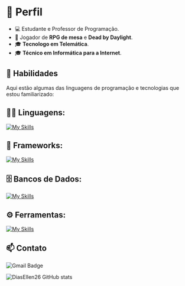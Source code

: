 # 💼 Perfil

- 💻 Estudante e Professor de Programação.
- 🌱 Jogador de **RPG de mesa** e **Dead by Daylight**.
- 🎓 **Tecnologo em Telemática**.
- 🎓 **Técnico em Informática para a Internet**.

## 🚀 Habilidades

Aqui estão algumas das linguagens de programação e tecnologias que estou familiarizado:

## 👨‍💻 Linguagens: 
[![My Skills](https://skillicons.dev/icons?i=javascript,html,css,python,php,java)](https://skillicons.dev)

## 🧰 Frameworks: 
[![My Skills](https://skillicons.dev/icons?i=react,laravel,bootstrap)](https://skillicons.dev)

## 🗄️ Bancos de Dados: 
[![My Skills](https://skillicons.dev/icons?i=mysql)](https://skillicons.dev)
## ⚙️ Ferramentas:
[![My Skills](https://skillicons.dev/icons?i=git,github,vscode,notion)](https://skillicons.dev)

## 📫 Contato

![Gmail Badge](https://img.shields.io/badge/-pedro.l.l.prof@gmail.com-006bed?style=flat-square&logo=Gmail&logoColor=white&link=mailto:pedro.l.l.prof@gmail.com)

![DiasEllen26 GitHub stats](https://github-readme-stats.vercel.app/api?username=PedroLucasLuz&show_icons=true&theme=dark)
